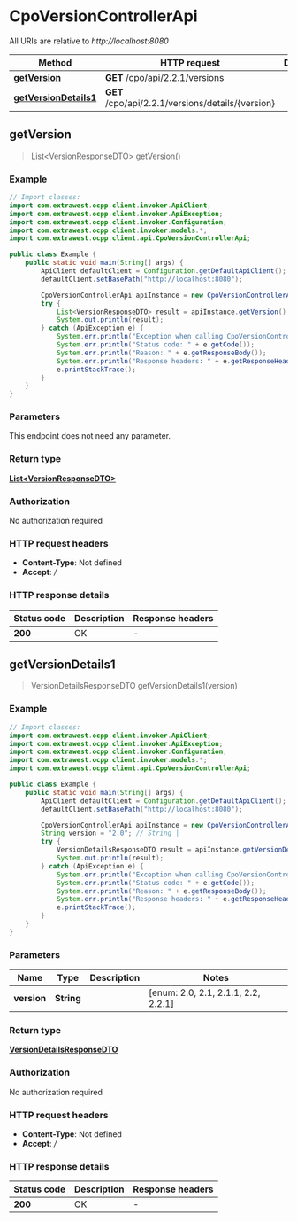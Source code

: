 # CpoVersionControllerApi

All URIs are relative to *http://localhost:8080*

| Method | HTTP request | Description |
|------------- | ------------- | -------------|
| [**getVersion**](CpoVersionControllerApi.md#getVersion) | **GET** /cpo/api/2.2.1/versions |  |
| [**getVersionDetails1**](CpoVersionControllerApi.md#getVersionDetails1) | **GET** /cpo/api/2.2.1/versions/details/{version} |  |



## getVersion

> List&lt;VersionResponseDTO&gt; getVersion()



### Example

```java
// Import classes:
import com.extrawest.ocpp.client.invoker.ApiClient;
import com.extrawest.ocpp.client.invoker.ApiException;
import com.extrawest.ocpp.client.invoker.Configuration;
import com.extrawest.ocpp.client.invoker.models.*;
import com.extrawest.ocpp.client.api.CpoVersionControllerApi;

public class Example {
    public static void main(String[] args) {
        ApiClient defaultClient = Configuration.getDefaultApiClient();
        defaultClient.setBasePath("http://localhost:8080");

        CpoVersionControllerApi apiInstance = new CpoVersionControllerApi(defaultClient);
        try {
            List<VersionResponseDTO> result = apiInstance.getVersion();
            System.out.println(result);
        } catch (ApiException e) {
            System.err.println("Exception when calling CpoVersionControllerApi#getVersion");
            System.err.println("Status code: " + e.getCode());
            System.err.println("Reason: " + e.getResponseBody());
            System.err.println("Response headers: " + e.getResponseHeaders());
            e.printStackTrace();
        }
    }
}
```

### Parameters

This endpoint does not need any parameter.

### Return type

[**List&lt;VersionResponseDTO&gt;**](VersionResponseDTO.md)

### Authorization

No authorization required

### HTTP request headers

- **Content-Type**: Not defined
- **Accept**: */*


### HTTP response details
| Status code | Description | Response headers |
|-------------|-------------|------------------|
| **200** | OK |  -  |


## getVersionDetails1

> VersionDetailsResponseDTO getVersionDetails1(version)



### Example

```java
// Import classes:
import com.extrawest.ocpp.client.invoker.ApiClient;
import com.extrawest.ocpp.client.invoker.ApiException;
import com.extrawest.ocpp.client.invoker.Configuration;
import com.extrawest.ocpp.client.invoker.models.*;
import com.extrawest.ocpp.client.api.CpoVersionControllerApi;

public class Example {
    public static void main(String[] args) {
        ApiClient defaultClient = Configuration.getDefaultApiClient();
        defaultClient.setBasePath("http://localhost:8080");

        CpoVersionControllerApi apiInstance = new CpoVersionControllerApi(defaultClient);
        String version = "2.0"; // String | 
        try {
            VersionDetailsResponseDTO result = apiInstance.getVersionDetails1(version);
            System.out.println(result);
        } catch (ApiException e) {
            System.err.println("Exception when calling CpoVersionControllerApi#getVersionDetails1");
            System.err.println("Status code: " + e.getCode());
            System.err.println("Reason: " + e.getResponseBody());
            System.err.println("Response headers: " + e.getResponseHeaders());
            e.printStackTrace();
        }
    }
}
```

### Parameters


| Name | Type | Description  | Notes |
|------------- | ------------- | ------------- | -------------|
| **version** | **String**|  | [enum: 2.0, 2.1, 2.1.1, 2.2, 2.2.1] |

### Return type

[**VersionDetailsResponseDTO**](VersionDetailsResponseDTO.md)

### Authorization

No authorization required

### HTTP request headers

- **Content-Type**: Not defined
- **Accept**: */*


### HTTP response details
| Status code | Description | Response headers |
|-------------|-------------|------------------|
| **200** | OK |  -  |

